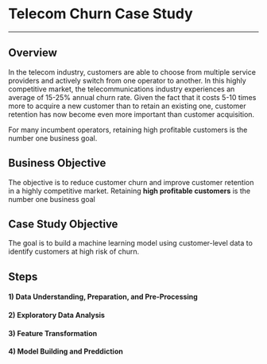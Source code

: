 # Telecom Churn Case Study


---



## Overview
In the telecom industry, customers are able to choose from multiple service providers and actively switch from one operator to another. In this highly competitive market, the telecommunications industry experiences an average of 15-25% annual churn rate. Given the fact that it costs 5-10 times more to acquire a new customer than to retain an existing one, customer retention has now become even more important than customer acquisition.

For many incumbent operators, retaining high profitable customers is the number one business goal.

## Business Objective

The objective is to reduce customer churn and improve customer retention in a highly competitive market. Retaining **high profitable customers** is the number one business goal

## Case Study Objective
The goal is to build a machine learning model using customer-level data to identify customers at high risk of churn.


## Steps

#### 1) Data Understanding, Preparation, and Pre-Processing
#### 2) Exploratory Data Analysis
#### 3) Feature Transformation
#### 4) Model Building and Preddiction

